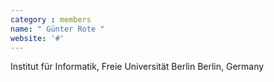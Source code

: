 ```yaml
---
category : members
name: " Günter Rote " 
website: '#'
---
```

Institut für Informatik, Freie Universität Berlin
Berlin, Germany

